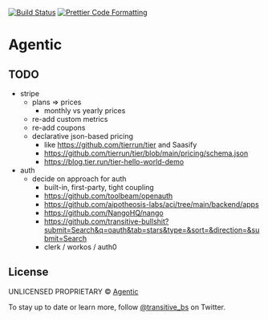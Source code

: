 <p>
  <a href="https://github.com/transitive-bullshit/agentic-platform/actions/workflows/main.yml"><img alt="Build Status" src="https://github.com/transitive-bullshit/agentic-platform/actions/workflows/main.yml/badge.svg" /></a>
  <a href="https://prettier.io"><img alt="Prettier Code Formatting" src="https://img.shields.io/badge/code_style-prettier-brightgreen.svg" /></a>
</p>

# Agentic <!-- omit from toc -->

## TODO

- stripe
  - plans => prices
    - monthly vs yearly prices
  - re-add custom metrics
  - re-add coupons
  - declarative json-based pricing
    - like https://github.com/tierrun/tier and Saasify
    - https://github.com/tierrun/tier/blob/main/pricing/schema.json
    - https://blog.tier.run/tier-hello-world-demo
- auth
  - decide on approach for auth
    - built-in, first-party, tight coupling
    - https://github.com/toolbeam/openauth
    - https://github.com/aipotheosis-labs/aci/tree/main/backend/apps
    - https://github.com/NangoHQ/nango
    - https://github.com/transitive-bullshit?submit=Search&q=oauth&tab=stars&type=&sort=&direction=&submit=Search
    - clerk / workos / auth0

## License

UNLICENSED PROPRIETARY © [Agentic](https://x.com/transitive_bs)

To stay up to date or learn more, follow [@transitive_bs](https://x.com/transitive_bs) on Twitter.

